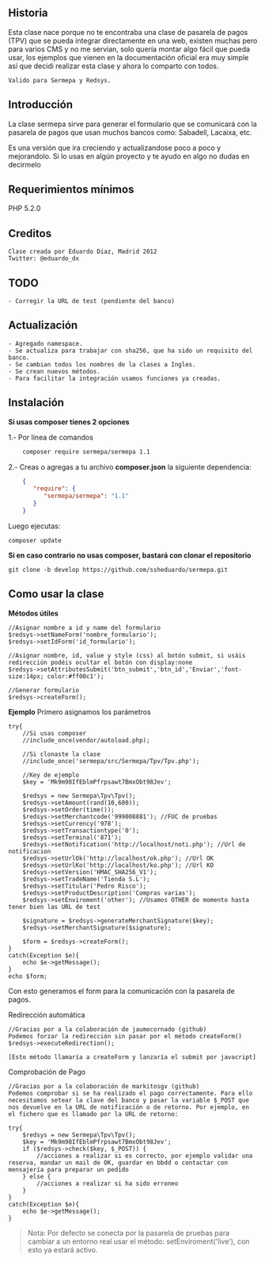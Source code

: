 Historia
--------
Esta clase nace porque no te encontraba una clase de pasarela de pagos (TPV) que se pueda integrar directamente en una web, existen
muchas pero para varios CMS y no me servian, solo quería montar algo fácil que pueda usar, los ejemplos que vienen en la documentación oficial era muy simple así que decidi realizar esta clase y ahora lo comparto con todos.
    
    Valido para Sermepa y Redsys.

Introducción
------------
La clase sermepa sirve para generar el formulario que se comunicará con la pasarela de pagos que usan muchos bancos como: Sabadell, Lacaixa, etc.

Es una versión que ira creciendo y actualizandose poco a poco y mejorandolo.
Si lo usas en algún proyecto y te ayudo en algo no dudas en decirmelo

Requerimientos mínimos
----------------------
PHP 5.2.0

Creditos
--------
    Clase creada por Eduardo Diaz, Madrid 2012
    Twitter: @eduardo_dx

TODO
----
    - Corregir la URL de test (pendiente del banco)

Actualización
-------------
    - Agregado namespace.
    - Se actualiza para trabajar con sha256, que ha sido un requisito del banco.
    - Se cambian todos los nombres de la clases a Ingles.
    - Se crean nuevos métodos.
    - Para facilitar la integración usamos funciones ya creadas.

Instalación
-----------
**Si usas composer tienes 2 opciones**
    
1.- Por linea de comandos
```bash
    composer require sermepa/sermepa 1.1
```    
2.- Creas o agregas a tu archivo **composer.json** la siguiente dependencia:

```json
    {
       "require": {
          "sermepa/sermepa": "1.1"
       }
    }
```
    
Luego ejecutas:
    
    composer update


**Si en caso contrario no usas composer, bastará con clonar el repositorio**
```
git clone -b develop https://github.com/ssheduardo/sermepa.git
```


Como usar la clase
------------------

**Métodos útiles**

    //Asignar nombre a id y name del formulario
    $redsys->setNameForm('nombre_formulario');
    $redsys->setIdForm('id_formulario');

    //Asignar nombre, id, value y style (css) al botón submit, si usáis redirección podéis ocultar el botón con display:none
    $redsys->setAttributesSubmit('btn_submit','btn_id','Enviar','font-size:14px; color:#ff00c1');

    //Generar formulario
    $redsys->createForm();

**Ejemplo**
Primero asignamos los parámetros

    try{
        //Si usas composer
        //include_once(vendor/autoload.php);
        
        //Si clonaste la clase
        //include_once('sermepa/src/Sermepa/Tpv/Tpv.php');

        //Key de ejemplo
        $key = 'Mk9m98IfEblmPfrpsawt7BmxObt98Jev';

        $redsys = new Sermepa\Tpv\Tpv();
        $redsys->setAmount(rand(10,600));
        $redsys->setOrder(time());
        $redsys->setMerchantcode('999008881'); //FUC de pruebas
        $redsys->setCurrency('978');
        $redsys->setTransactiontype('0');
        $redsys->setTerminal('871');
        $redsys->setNotification('http://localhost/noti.php'); //Url de notificacion
        $redsys->setUrlOk('http://localhost/ok.php'); //Url OK
        $redsys->setUrlKo('http://localhost/ko.php'); //Url KO
        $redsys->setVersion('HMAC_SHA256_V1');
        $redsys->setTradeName('Tienda S.L');
        $redsys->setTitular('Pedro Risco');
        $redsys->setProductDescription('Compras varias');
        $redsys->setEnviroment('other'); //Usamos OTHER de momento hasta tener bien las URL de test

        $signature = $redsys->generateMerchantSignature($key);
        $redsys->setMerchantSignature($signature);

        $form = $redsys->createForm();
    }
    catch(Exception $e){
        echo $e->getMessage();   
    }
    echo $form;

Con esto generamos el form para la comunicación con la pasarela de pagos.


Redirección automática

    //Gracias por a la colaboración de jaumecornado (github)
    Podemos forzar la redirección sin pasar por el método createForm()
    $redsys->executeRedirection();
    
    [Esto método llamaría a createForm y lanzaría el submit por javacript]

Comprobación de Pago

    //Gracias por a la colaboración de markitosgv (github)
    Podemos comprobar si se ha realizado el pago correctamente. Para ello necesitamos setear la clave del banco y pasar la variable $_POST que nos devuelve en la URL de notificación o de retorno. Por ejemplo, en el fichero que es llamado por la URL de retorno:

    try{
        $redsys = new Sermepa\Tpv\Tpv();
        $key = 'Mk9m98IfEblmPfrpsawt7BmxObt98Jev';
        if ($redsys->check($key, $_POST)) {
            //acciones a realizar si es correcto, por ejemplo validar una reserva, mandar un mail de OK, guardar en bbdd o contactar con mensajería para preparar un pedido
        } else {
            //acciones a realizar si ha sido erroneo
        }
    }
    catch(Exception $e){
        echo $e->getMessage();
    }

>Nota:
    Por defecto se conecta por la pasarela de pruebas para cambiar a un entorno real usar el método: setEnviroment('live'), con esto ya estará activo.


    
